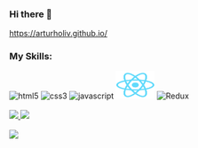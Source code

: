 ### Hi there 👋
https://arturholiv.github.io/


 ### My Skills: 
<div align="left" > 
<img alt="html5" height="50" width="70" src="https://cdn.jsdelivr.net/gh/devicons/devicon/icons/html5/html5-plain-wordmark.svg" style="max-width:100%;">
<img alt="css3" height="50" width="70" src="https://cdn.jsdelivr.net/gh/devicons/devicon/icons/css3/css3-plain-wordmark.svg" style="max-width:100%;">
<img alt="javascript" height="50" width="70" src="https://cdn.jsdelivr.net/gh/devicons/devicon/icons/javascript/javascript-plain.svg" style="maxwidth:100%;">
<img alt="react" height="50" width="70" src="https://raw.githubusercontent.com/devicons/devicon/master/icons/react/react-original.svg">
<img alt="Redux" height="50" width="70"src="https://cdn.jsdelivr.net/gh/devicons/devicon/icons/redux/redux-original.svg" />
</div><br />

 <div>
  <a href="https://github.com/arturholiv">
  <img height="152em" src="https://github-readme-stats.vercel.app/api?username=arturholiv&show_icons=true&hide_border=true&count_private=true&theme=tokyonight"/>
  <img height="152em" src="https://github-readme-stats.vercel.app/api/top-langs/?username=arturholiv&langs_count=10&count_private=true&hide_border=true&theme=tokyonight&layout=compact"/>
<div>
<br />
 <a href="https://www.linkedin.com/in/arturholiv/" target="_blank"><img src="https://img.shields.io/badge/-LinkedIn-%230077B5?style=for-the-badge&logo=linkedin&logoColor=white" target="_blank"></a> 
